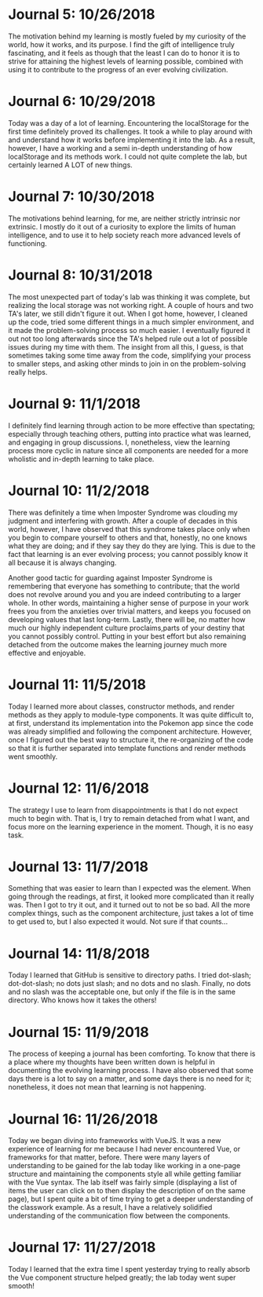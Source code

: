 # Journal 5: 10/26/2018

The motivation behind my learning is mostly fueled by my curiosity of the world, how it works, and its purpose. I find the gift of intelligence truly fascinating, and it feels as though that the least I can do to honor it is to strive for attaining the highest levels of learning possible, combined with using it to contribute to the progress of an ever evolving civilization.

# Journal 6: 10/29/2018

Today was a day of a lot of learning. Encountering the localStorage for the first time definitely proved its challenges. It took a while to play around with and understand how it works before implementing it into the lab. As a result, however, I have a working and a semi in-depth understanding of how localStorage and its methods work. I could not quite complete the lab, but certainly learned A LOT of new things.

# Journal 7: 10/30/2018

The motivations behind learning, for me, are neither strictly intrinsic nor extrinsic. I mostly do it out of a curiosity to explore the limits of human intelligence, and to use it to help society reach more advanced levels of functioning.

# Journal 8: 10/31/2018

The most unexpected part of today's lab was thinking it was complete, but realizing the local storage was not working right. A couple of hours and two TA's later, we still didn't figure it out. When I got home, however, I cleaned up the code, tried some different things in a much simpler environment, and it made the problem-solving process so much easier. I eventually figured it out not too long afterwards since the TA's helped rule out a lot of possible issues during my time with them. The insight from all this, I guess, is that sometimes taking some time away from the code, simplifying your process to smaller steps, and asking other minds to join in on the problem-solving really helps.

# Journal 9: 11/1/2018

I definitely find learning through action to be more effective than spectating; especially through teaching others, putting into practice what was learned, and engaging in group discussions. I, nonetheless, view the learning process more cyclic in nature since all components are needed for a more wholistic and in-depth learning to take place.

# Journal 10: 11/2/2018

There was definitely a time when Imposter Syndrome was clouding my judgment and interfering with growth. After a couple of decades in this world, however, I have observed that this syndrome takes place only when you begin to compare yourself to others and that, honestly, no one knows what they are doing; and if they say they do they are lying. This is due to the fact that learning is an ever evolving process; you cannot possibly know it all because it is always changing.

Another good tactic for guarding against Imposter Syndrome is remembering that everyone has something to contribute; that the world does not revolve around you and you are indeed contributing to a larger whole. In other words, maintaining a higher sense of purpose in your work frees you from the anxieties over trivial matters, and keeps you focused on developing values that last long-term. Lastly, there will be, no matter how much our highly independent culture proclaims,parts of your destiny that you cannot possibly control. Putting in your best effort but also remaining detached from the outcome makes the learning journey much more effective and enjoyable.

# Journal 11: 11/5/2018

Today I learned more about classes, constructor methods, and render methods as they apply to module-type components. It was quite difficult to, at first, understand its implementation into the Pokemon app since the code was already simplified and following the component architecture. However, once I figured out the best way to structure it, the re-organizing of the code so that it is further separated into template functions and render methods went smoothly.

# Journal 12: 11/6/2018

The strategy I use to learn from disappointments is that I do not expect much to begin with. That is, I try to remain detached from what I want, and focus more on the learning experience in the moment. Though, it is no easy task.

# Journal 13: 11/7/2018

Something that was easier to learn than I expected was the <canvas> element. When going through the readings, at first, it looked more complicated than it really was. Then I got to try it out, and it turned out to not be so bad. All the more complex things, such as the component architecture, just takes a lot of time to get used to, but I also expected it would. Not sure if that counts...

# Journal 14: 11/8/2018

Today I learned that GitHub is sensitive to directory paths. I tried dot-slash; dot-dot-slash; no dots just slash; and no dots and no slash. Finally, no dots and no slash was the acceptable one, but only if the file is in the same directory. Who knows how it takes the others!

# Journal 15: 11/9/2018

The process of keeping a journal has been comforting. To know that there is a place where my thoughts have been written down is helpful in documenting the evolving learning process. I have also observed that some days there is a lot to say on a matter, and some days there is no need for it; nonetheless, it does not mean that learning is not happening.

# Journal 16: 11/26/2018

Today we began diving into frameworks with VueJS. It was a new experience of learning for me because I had never encountered Vue, or frameworks for that matter, before. There were many layers of understanding to be gained for the lab today like working in a one-page structure and maintaining the components style all while getting familiar with the Vue syntax. The lab itself was fairly simple (displaying a list of items the user can click on to then display the description of on the same page), but I spent quite a bit of time trying to get a deeper understanding of the classwork example. As a result, I have a relatively solidified understanding of the communication flow between the components.

# Journal 17: 11/27/2018

Today I learned that the extra time I spent yesterday trying to really absorb the Vue component structure helped greatly; the lab today went super smooth!
